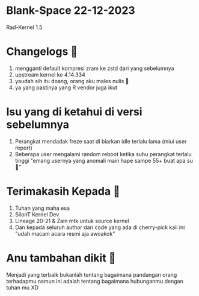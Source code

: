 # Blank-Space 22-12-2023
Rad-Kernel 1.5

# Changelogs 👾
1. mengganti default kompresi zram ke zstd dari yang sebelumnya 
2. upstream kernel ke 4.14.334
3. yaudah sih itu doang, orang aku males nulis 🦫
4. ya yang pastinya yang R vendor juga ikut

# Isu yang di ketahui di versi sebelumnya
1. Perangkat mendadak freze saat di biarkan idle terlalu lama (miui user report)
2. Beberapa user mengalami random reboot ketika suhu perangkat terlalu tinggi "emang usernya yang anomali main hape sampe 55+ buat apa su🗿"

# Terimakasih Kepada 🙇
1. Tuhan yang maha esa
2. SilonT Kernel Dev
3. Lineage 20-21 & Zain mtk untuk source kernel
4. Dan kepada seluruh author dari code yang ada di cherry-pick kali ini "udah macam acara resmi aja awoakok"

# Anu tambahan dikit 🥶
Menjadi yang terbaik bukanlah tentang bagaimana pandangan orang terhadapmu namun ini adalah tentang bagaimana hubunganmu dengan tuhan mu XD
